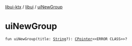 [libui-ktx](../index.md) / [libui](index.md) / [uiNewGroup](./ui-new-group.md)

# uiNewGroup

`fun uiNewGroup(title: `[`String`](https://kotlinlang.org/api/latest/jvm/stdlib/kotlin/-string/index.html)`?): `[`CPointer`](../kotlinx.cinterop/-c-pointer/index.md)`<<ERROR CLASS>>?`